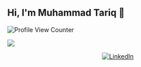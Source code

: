 ## Hi, I'm Muhammad Tariq 👋
![Profile View Counter](https://komarev.com/ghpvc/?username=mahartariq)

<p>
  <a href="https://github.com/DenverCoder1/readme-typing-svg"><img src="https://readme-typing-svg.herokuapp.com?&font=IBM+Plex+Sans&color=abcdef&size=20&lines=Welcome+to+my+GitHub+Profile!;" /></a>
</p>


<p align ="center">
   <a href="https://www.linkedin.com/in/mahartariq/" target="_blank">
    <img alt="LinkedIn" src="https://img.shields.io/badge/LinkedIn-0077B5?style=for-the-badge&logo=linkedin&logoColor=white">
  </a>   
  </p>




